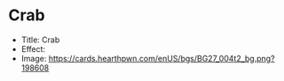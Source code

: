 # Crab
- Title:  Crab
- Effect:  
- Image:  https://cards.hearthpwn.com/enUS/bgs/BG27_004t2_bg.png?198608
